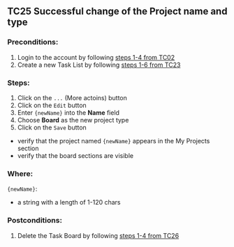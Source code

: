 ## TC25 Successful change of the Project name and type
### Preconditions:
1. Login to the account by following [steps 1-4 from TC02](TC02.md)
2. Create a new Task List by following [steps 1-6 from TC23](TC23.md)
### Steps:
1. Click on the `...` (More actoins) button
2. Click on the `Edit` button
3. Enter `{newName}` into the **Name** field
4. Сhoose **Board** as the new project type
5. Click on the `Save` button
*  verify that the project named `{newName}` appears in the My Projects section
*  verify that the board sections are visible

### Where:
`{newName}`:
* a string with a length of 1-120 chars
### Postconditions:
1. Delete the Task Board by following [steps 1-4 from TC26](TC26.md)